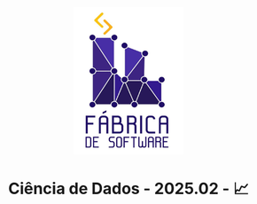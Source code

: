 <div align='center'>
    <img src='image.png' width=200px, height=265px></img>
</div>


<div align='center'>
    <h1 text-align='center'>Ciência de Dados - 2025.02 - 📈</h1>
</div>
